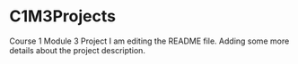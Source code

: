 # C1M3Projects
Course 1 Module 3 Project
I am editing the README file. Adding some more details about the project description.
